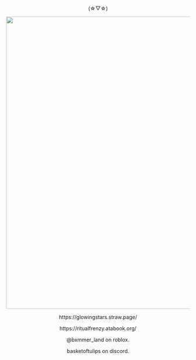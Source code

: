<p align="center">
(⁠☆⁠▽⁠☆⁠)
</p>

<p align="center">
  <img width="900" height="800" src="https://x.com/PopoN_MO4/status/1932888291747246244/photo/1">
</p>








<p align="center">
https://glowingstars.straw.page/
</p>
<p align="center">
https://ritualfrenzy.atabook.org/
</p>

<p align="center">
@bxmmer_land on roblox.
</p>
<p align="center">
basketoftulips on discord.
</p>


